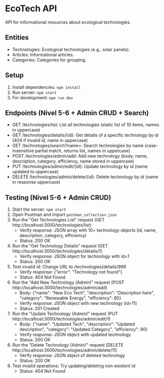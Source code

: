 # EcoTech API

API for informational resources about ecological technologies.

## Entities
- Technologies: Ecological technologies (e.g., solar panels).
- Articles: Informational articles.
- Categories: Categories for grouping.

## Setup
1. Install dependencies: `npm install`
2. Run server: `npm start`
3. For development: `npm run dev`

## Endpoints (Nivel 5-6 + Admin CRUD + Search)
- GET /technologies/list: List all technologies (static list of 10 items, names in uppercase)
- GET /technologies/details/{id}: Get details of a specific technology by id (404 if invalid id, name in uppercase)
- GET /technologies/search?name=<query>: Search technologies by name (case-insensitive partial match, returns list, names in uppercase)
- POST /technologies/admin/add: Add new technology (body: name, description, category, efficiency, name stored in uppercase)
- PUT /technologies/admin/edit/{id}: Update technology by id (name updated to uppercase)
- DELETE /technologies/admin/delete/{id}: Delete technology by id (name in response uppercase)

## Testing (Nivel 5-6 + Admin CRUD)
1. Start the server: `npm start`
2. Open Postman and import `postman_collection.json`
3. Run the "Get Technologies List" request (GET http://localhost:3000/technologies/list)
   - Verify response: JSON array with 10+ technology objects (id, name, description, category, efficiency)
   - Status: 200 OK
4. Run the "Get Technology Details" request (GET http://localhost:3000/technologies/details/1)
   - Verify response: JSON object for technology with id=1
   - Status: 200 OK
5. Test invalid id: Change URL to /technologies/details/999
   - Verify response: {"error": "Technology not found"}
   - Status: 404 Not Found
6. Run the "Add New Technology (Admin)" request (POST http://localhost:3000/technologies/admin/add)
   - Body: {"name": "New Eco Tech", "description": "Description here", "category": "Renewable Energy", "efficiency": 85}
   - Verify response: JSON object with new technology (id=11)
   - Status: 201 Created
7. Run the "Update Technology (Admin)" request (PUT http://localhost:3000/technologies/admin/edit/1)
   - Body: {"name": "Updated Tech", "description": "Updated description", "category": "Updated Category", "efficiency": 90}
   - Verify response: JSON object with updated technology
   - Status: 200 OK
8. Run the "Delete Technology (Admin)" request (DELETE http://localhost:3000/technologies/admin/delete/11)
   - Verify response: JSON object of deleted technology
   - Status: 200 OK
9. Test invalid operations: Try updating/deleting non-existent id
   - Status: 404 Not Found
